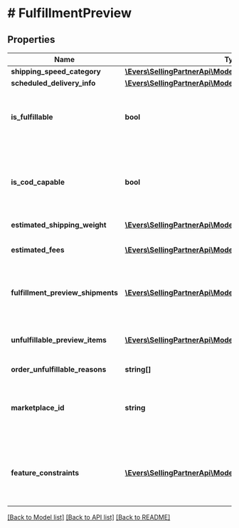 # # FulfillmentPreview

## Properties

Name | Type | Description | Notes
------------ | ------------- | ------------- | -------------
**shipping_speed_category** | [**\Evers\SellingPartnerApi\Model\ShippingSpeedCategory**](ShippingSpeedCategory.md) |  |
**scheduled_delivery_info** | [**\Evers\SellingPartnerApi\Model\ScheduledDeliveryInfo**](ScheduledDeliveryInfo.md) |  | [optional]
**is_fulfillable** | **bool** | When true, this fulfillment order preview is fulfillable. |
**is_cod_capable** | **bool** | When true, this fulfillment order preview is for COD (Cash On Delivery). |
**estimated_shipping_weight** | [**\Evers\SellingPartnerApi\Model\Weight**](Weight.md) |  | [optional]
**estimated_fees** | [**\Evers\SellingPartnerApi\Model\Fee[]**](Fee.md) | An array of fee type and cost pairs. | [optional]
**fulfillment_preview_shipments** | [**\Evers\SellingPartnerApi\Model\FulfillmentPreviewShipment[]**](FulfillmentPreviewShipment.md) | An array of fulfillment preview shipment information. | [optional]
**unfulfillable_preview_items** | [**\Evers\SellingPartnerApi\Model\UnfulfillablePreviewItem[]**](UnfulfillablePreviewItem.md) | An array of unfulfillable preview item information. | [optional]
**order_unfulfillable_reasons** | **string[]** |  | [optional]
**marketplace_id** | **string** | The marketplace the fulfillment order is placed against. |
**feature_constraints** | [**\Evers\SellingPartnerApi\Model\FeatureSettings[]**](FeatureSettings.md) | A list of features and their fulfillment policies to apply to the order. | [optional]

[[Back to Model list]](../../README.md#models) [[Back to API list]](../../README.md#endpoints) [[Back to README]](../../README.md)
